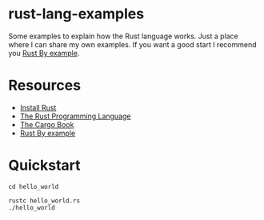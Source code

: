 # rust-lang-examples
Some examples to explain how the Rust language works. Just a place where I can share my own examples. If you want a good
start I recommend you [Rust By example](https://doc.rust-lang.org/stable/rust-by-example/).

# Resources
- [Install Rust](https://www.rust-lang.org/en-US/install.html)
- [The Rust Programming Language](https://doc.rust-lang.org/book/)
- [The Cargo Book](https://doc.rust-lang.org/cargo/)
- [Rust By example](https://doc.rust-lang.org/stable/rust-by-example/)

# Quickstart
```
cd hello_world

rustc hello_world.rs
./hello_world
```
